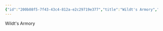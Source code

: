 ```yaml
---
{"id":"200b08f5-7f43-43c4-812a-e2c29719e377","title":"Wildt's Armory","publish":true,"date_created":"Sunday, July 2nd 2023, 2:56:30 pm","date_modified":"Saturday, March 30th 2024, 11:24:43 pm","path":"Tabletop/Campaigns/And A Thousand Years More/Location/Towns and Cities/Landmarks/Wildt/Wildt's Armory.md","permalink":"/tabletop/campaigns/and-a-thousand-years-more/location/towns-and-cities/landmarks/wildt/wildt-s-armory/","PassFrontmatter":true}
---
```



Wildt's Armory
